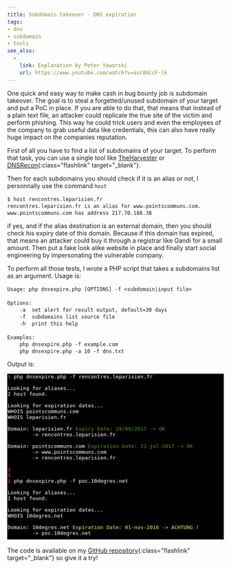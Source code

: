 ```yaml
---
title: Subdomain takeover - DNS expiration
tags:
- dns
- subdomain
- tools
see_also:
  -
    link: Explanation by Peter Yaworski
    url: https://www.youtube.com/watch?v=aurAbCcF-lk
---
```

One quick and easy way to make cash in bug bounty job is subdomain takeover.
The goal is to steal a forgetted/unused subdomain of your target and put a PoC in place.
If you are able to do that, that means that instead of a plain text file, an attacker could replicate the true site of the victim and perform phishing.
This way he could trick users and even the employees of the company to grab useful data like credentials, this can also have really huge impact on the companies reputation.

First of all you have to find a list of subdomains of your target.
To perform that task, you can use a single tool like [TheHarvester](/theharvester/) or [DNSRecon](https://github.com/darkoperator/dnsrecon){:class="flashlink" target="_blank"}.
<!--more-->

Then for each subdomains you should check if it is an alias or not, I personnally use the command `host`

~~~
$ host rencontres.leparisien.fr
rencontres.leparisien.fr is an alias for www.pointscommuns.com.
www.pointscommuns.com has address 217.70.188.38
~~~

if yes, and if the alias destination is an external domain, then you should check his expiry date of this domain.
Because if this domain has expired, that means an attacker could buy it through a registrar like Gandi for a small amount.
Then put a fake look alike website in place and finally start social engineering by impersonating the vulnerable company.

To perform all those tests, I wrote a PHP script that takes a subdomains list as an argument.
Usage is:

~~~
Usage: php dnsexpire.php [OPTIONS] -f <subdomain|input file>

Options:
    -a  set alert for result output, default=30 days
    -f  subdomains list source file
    -h  print this help

Examples:
    php dnsexpire.php -f example.com
    php dnsexpire.php -a 10 -f dns.txt
~~~

Output is:

[![DNS expiration PHP tool](/images/dnsexpire-example.jpg)](/images/dnsexpire-example.jpg)

The code is available on my [GitHub repository](https://github.com/gwen001/dnsexpire){:class="flashlink" target="_blank"} so give it a try!